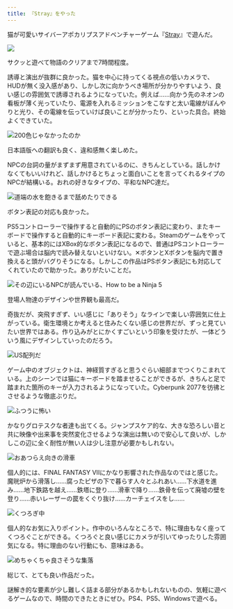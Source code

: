 ```yaml
---
title: 『Stray』をやった
---
```

猫が可愛いサイバーアポカリプスアドベンチャーゲーム『[Stray](https://store.steampowered.com/app/1332010/Stray/?l=japanese)』で遊んだ。

![](https://lh6.googleusercontent.com/FMbAoataaJTdRourMaemEF7_SKkNwohNRAgh_6HZ_vbL_LiK6kqpqEb0esy3u_Xz_S7i1F3bt95DX797dH4fhxJZYsQYbpcprr31XgxylxweHwdhoPx44vZ1ZzWta6nyjkuCyvsRHNSK7ZQ5LolkJWsI0rNXgVBtZgftaUqI7AfvQi5mLyTmnr_bYw)

サクッと遊べて物語のクリアまで7時間程度。

誘導と演出が抜群に良かった。猫を中心に持ってくる視点の低いカメラで、HUDが無く没入感があり、しかし次に向かうべき場所が分かりやすいよう、良い感じの雰囲気で誘導されるようになっていた。例えば……向かう先のネオンの看板が薄く光っていたり、電源を入れるミッションをこなすと太い電線がぼんやりと光り、その電線を伝っていけば良いことが分かったり、といった具合。終始よくできていた。

![](https://lh5.googleusercontent.com/Q71fkqlwItI_S00kOjpD15wMEDIN0oK-fQIt-jeAiajgBxPxv3z8xd4R1A52fCoxgu3sqH35yvDj29SQlGyczIGFSs6kEV5fP8hWGm73i-3jqNzF-TXMVwKE6c-K9hVEgiUuGqYwX9BoP1vFIE6c7jXW_8BLhyGFAZCSkwzao3fFqMKo-_TxAQGZPg "200色じゃなかったのか")

日本語版への翻訳も良く、違和感無く楽しめた。

NPCの台詞の量がまずまず用意されているのに、きちんとしている。話しかけなくてもいいけれど、話しかけるとちょっと面白いことを言ってくれるタイプのNPCが結構いる。おれの好きなタイプの、平和なNPC達だ。

![](https://lh6.googleusercontent.com/odWjNOnSrwWS9qO3sWfu8IhZQtw7f5132xc_2umwie9wKOu6f1KtzD1dioTA-dZUOFbe01JF2GGBpGea-TwUFtaP4xZjJdHzizpCMmuObGippDw3aajtnETa23CiqQz9JwnrybvDY9B6l8rVte1GccDygm3NbHPVgawP8iVNuDzkFBQB3fnZdfLa4A "道端の水を飽きるまで舐めたりできる")

ボタン表記の対応も良かった。

PS5コントローラーで操作すると自動的にPSのボタン表記に変わり、またキーボードで操作すると自動的にキーボード表記に変わる。Steamのゲームをやっていると、基本的にはXBox的なボタン表記になるので、普通はPSコントローラーで遊ぶ場合は脳内で読み替えないといけない。✕ボタンとXボタンを脳内で置き換えると頭がバグりそうになる。しかしこの作品はPSボタン表記にも対応してくれていたので助かった。ありがたいことだ。

![](https://lh6.googleusercontent.com/SdIoerltcNX-O7aHuRlfJ67waF_WdKkrMjhmzvQLGUaKafI4C8j7evMkY9eF7GHaS5ag8Tk1wG6-1yeRx_OFeS33XyYp7FJnYiMe2PHc4-y2PVxCYUAImk5mH5l_MkUvYhI8AoUH3vAdneijsXt3Hkigv1OzqQ4PxnQJqtkVndfo5e-E0Zy_Kof9Yg "その辺にいるNPCが読んでいる、How to be a Ninja 5")

登場人物達のデザインや世界観も最高だ。

奇抜だが、突飛すぎず、いい感じに「ありそう」なラインで楽しい雰囲気に仕上がっている。衛生環境とか考えると住みたくない感じの世界だが、ずっと見ていたい世界ではある。作り込みがとにかくすごいという印象を受けたが、一体どういう風にデザインしていったのだろう。

![](https://lh3.googleusercontent.com/EOm8wgiTifjWA0iFamoyeiBIsRYzzOCDRIBh2EX8d0oVFtJkEozeTYToqZgdLCGQaYo2Id10MuGak6vw35nr8ji_t4G-nsptDZyg2WCgvZ2KN7tSN4HlOHawvyJmLoHReNI6gERjO_TnjoPl8dWgkjcMRATwLzAJ6baGx2TRPaY8DDFfa4RtoKUPKQ "US配列だ")

ゲーム中のオブジェクトは、神経質すぎると思うぐらい細部までつくりこまれている。上のシーンでは猫にキーボードを踏ませることができるが、きちんと足で踏まれた箇所のキーが入力されるようになっていた。Cyberpunk 2077を彷彿とさせるような徹底ぶりだ。

![](https://lh6.googleusercontent.com/gG1QyQUZ_0YW5t7xCprCtgTLxB3NWPem0OgwqDoGV0Mmfhu-lJLV8knv5bnXxU42WXa-PbVZD4VFKSvtMNsQUraD_AxA4AFcViEIrRF_m0eAXpeohBG7c9-9ywWPCdns6ah6v9xp3CefhYwdL3BdyOUMUmpsymwMFyJu9s5bq_MzoohCCZnoXzyPbA "ふつうに怖い")

かなりグロテスクな者達も出てくる。ジャンプスケア的な、大きな恐ろしい音と共に映像や出来事を突然変化させるような演出は無いので安心して良いが、しかしこの辺に全く耐性が無い人は少し注意が必要かもしれない。

![](https://lh3.googleusercontent.com/XDoUUE3xqMYOlPb02D8f6PRMZKcloid0xbIe7hSafVPkGnEAOP3xv3Id-JHVeneMpw2Fdsl4l6cLQXPuhexx6918xJS9AKmu0cDxOgjQSU8QsbZ-MQcG5CH9wfVxtDOlXhRIF2nHE4u-TM1h67P3Hb9wnb4hvPgryR2XtMZv2eogWcw3I_sKwsovAQ "おあつらえ向きの滑車")

個人的には、FINAL FANTASY VIIにかなり影響された作品なのではと感じた。魔晄炉から滑落し……腐ったピザの下で暮らす人々とふれあい……下水道を進み……地下鉄路を越え……鉄塔に登り……滑車で降り……鉄骨を伝って廃墟の壁を登り……赤いレーザーの罠をくぐり抜け……カーチェイスをし……

![](https://lh5.googleusercontent.com/WAyI48iyVH8Tm0votc3R2ZYIBWew5K8YF6qjVBJTgP1wi1sSmvYg1TG2iF4yliV5STCWe0m8urC_0igOA-KnqI7mJZqTip1ZJmD5b1lCGFFBNBVmF1MIyZAXH2P10qSy4z1fxF0NayjVwf_o6trh1WTudT3vI6Vr_vfie7NpspQc4_lFqg43FqSMHg "くつろぎ中")

個人的なお気に入りポイント。作中のいろんなところで、特に理由もなく座ってくつろぐことができる。くつろぐと良い感じにカメラが引いてゆったりした雰囲気になる。特に理由のない行動にも、意味はある。

![](https://lh3.googleusercontent.com/S5rlBC8tJk4OdywdoUFdkJ3JJ92WN0vvrbJ06JkZ1gOcAG76aFzmHSFCpLNTwG7irY8TDDFFDiBkVQNPhRWoY7AHDDdMI3kq_YfQG6u_-ipfK3_Yt6kjQLA8V9Dg_qpSI-5utXbVfHkiK8t1j6OJCQ_2ognGLSWU4nIsnCRDp1Y4-N7GXMhKcYdiNw "めちゃくちゃ良さそうな集落")

総じて、とても良い作品だった。

謎解き的な要素が少し難しく詰まる部分があるかもしれないものの、気軽に遊べるゲームなので、時間のできたときにぜひ。PS4、PS5、Windowsで遊べる。
